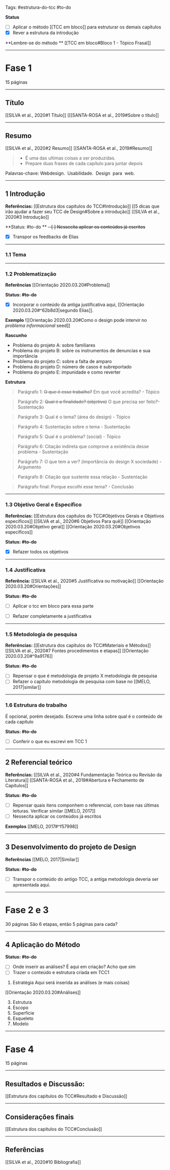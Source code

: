 Tags: #estrutura-do-tcc #to-do 

**Status**
- [ ] Aplicar o método [[TCC em bloco]] para estruturar os demais capítulos
- [x] Rever a estrutura da introdução

**Lembre-se do método **
[[TCC em bloco#Bloco 1 - Tópico Frasal]]


---
# Fase 1
15 páginas

---

## Título
[[SILVA et al., 2020#1 Título]]
[[[SANTA-ROSA et al., 2019#Sobre o título]]

---

## Resumo
[[SILVA et al., 2020#2 Resumo]]
[[SANTA-ROSA et al., 2019#Resumo]]
> * É uma das ultimas coisas a ser produzidas.
> * Prepare duas frases de cada capítulo para juntar depois

   Palavras-chave: Webdesign.  Usabilidade.  Design  para  web.
   
   -----

## 1 Introdução
**Referências:**
[[Estrutura dos capítulos do TCC#Introdução]]
[[5 dicas que irão ajudar a fazer seu TCC de Design#Sobre a introdução]]
[[SILVA et al., 2020#3 Introdução]]

**Status: #to-do ** 
~~- [ ] Nessecita aplicar os conteúdos já escritos~~
- [x] Transpor os feedbacks de Elias

---
### 1.1 Tema

----
### 1.2 Problematização
**Referências**
[[Orientação 2020.03.20#Problema]]

**Status: #to-do**
- [x] Incorporar o conteúdo da antiga justificativa aqui, [[Orientação 2020.03.20#^62b8d3|segundo Elias]].

**Exemplo**
![[Orientação 2020.03.20#Como o design pode intervir no _problema informacional_ seed]]

**Rascunho**
- Problema do projeto A: sobre familiares  
- Problema do projeto B: sobre os instrumentos de denuncias e sua importância  
- Problema do projeto C: sobre a falta de amparo  
- Problema do projeto D: número de casos é subreportado  
- Problema do projeto E: impunidade e como reverter  

**Estrutura**
> Parágrafo 1: ~~O que é esse trabalho?~~ Em que você acredita?  - Tópico

> Parágrafo 2: ~~Qual é a finalidade? (objetivo)~~ O que precisa ser feito?- Sustentação

> Parágrafo 3: Qual é o tema? (área do design) - Tópico

> Parágrafo 4: Sustentação sobre o tema - Sustentação

> Parágrafo 5: Qual é o problema? (social) - Tópico

> Parágrafo 6: Citação indireta que comprove a existência desse problema - Sustentação

> Parágrafo 7: O que tem a ver? (importância do design X sociedade) - Argumento

> Parágrafo 8: Citação que sustente essa relação - Sustentação

> Parágrafo final: Porque escolhi esse tema? - Conclusão

---
### 1.3 Objetivo Geral e Específico
**Referências:**
[[Estrutura dos capítulos do TCC#Objetivos Gerais e Objetivos específicos]]
[[SILVA et al., 2020#6 Objetivos Para quê]]
[[Orientação 2020.03.20#Objetivo geral]]
[[Orientação 2020.03.20#Objetivos específicos]] 

**Status: #to-do**
- [x] Refazer todos os objetivos

---
### 1.4 Justificativa  
**Referência:**
[[SILVA et al., 2020#5 Justificativa ou motivação]]
[[Orientação 2020.03.20#Orientações]]

**Status: #to-do**
- [ ] Aplicar o tcc em bloco para essa parte 
- [ ] Refazer completamente a justificativa


---
### 1.5 Metodologia de pesquisa
**Referências:**
[[Estrutura dos capítulos do TCC#Materiais e Métodos]]
[[SILVA et al., 2020#7 Fontes procedimentos e etapas]]
[[Orientação 2020.03.20#^9a9176]]

**Status: #to-do**
- [ ] Repensar o que é metodologia de projeto X metodologia de pesquisa
- [ ] Refazer o capítulo metodologia de pesquisa com base no [[MELO, 2017|similar]]

---
### 1.6 Estrutura do trabalho
É opcional, porém desejado. Escreva uma linha sobre qual é o conteúdo de cada capítulo

**Status: #to-do**
- [ ] Conferir o que eu escrevi em TCC 1

---
## 2 Referencial teórico
**Referências:**
[[SILVA et al., 2020#4 Fundamentação Teórica ou Revisão da Literatura]]
[[SANTA-ROSA et al., 2019#Abertura e Fechamento de Capítulos]]

**Status: #to-do**
- [ ] Repensar quais itens componhem o referencial, com base nas últimas leituras. Verificar similar [[MELO, 2017]]
- [ ] Nessecita aplicar os conteúdos já escritos

**Exemplos**
[[MELO, 2017#^f57998]]

---
## 3 Desenvolvimento do projeto de Design
**Referências**
[[MELO, 2017|Similar]]

**Status: #to-do**
- [ ] Transpor o conteúdo do antigo TCC, a antiga metodologia deveria ser apresentada aqui.

---
# Fase 2 e 3
30 páginas
São 6 etapas, então 5 páginas para cada?

----
## 4 Aplicação do Método
**Status: #to-do**
- [ ] Onde  inserir as análises? É aqui em criação? Acho que sim
- [ ] Trazer o conteúdo e estrutura criada em TCC1 

1. Estratégia
Aqui será inserida as análises (e mais coisas)

[[Orientação 2020.03.20#Análises]]

3. Estrutura
4. Escopo
5. Superfície
6. Esqueleto
7. Modelo

 ----
 # Fase 4
 15 páginas
 
 ---
 ## Resultados e Discussão:  
[[Estrutura dos capítulos do TCC#Resultado e Discussão]]

----
## Considerações finais
[[Estrutura dos capítulos do TCC#Conclusão]]

-----
## Referências
[[SILVA et al., 2020#10 Bibliografia]]